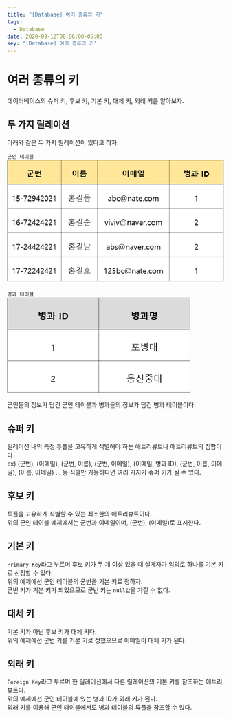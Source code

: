 ```yaml
---
title: "[Database] 여러 종류의 키"
tags:
  - Database
date: 2020-09-12T08:06:00-05:00
key: "[Database] 여러 종류의 키"
---
```


# 여러 종류의 키

데이터베이스의 슈퍼 키, 후보 키, 기본 키, 대체 키, 외래 키를 알아보자.

<!--more-->

## 두 가지 릴레이션

아래와 같은 두 가지 릴레이션이 있다고 하자.<br>

`군인 테이블`<br>
![1](/assets/images/200912-1.png)<br><br>
`병과 테이블`<br>
![2](/assets/images/200912-2.png)<br>

군인들의 정보가 담긴 군인 테이블과 병과들의 정보가 담긴 병과 테이블이다.<br>

## 슈퍼 키

릴레이션 내의 특정 투플을 고유하게 식별해야 하는 애트리뷰트나 애트리뷰트의 집합이다.<br>
ex) (군번), (이메일), (군번, 이름), (군번, 이메일), (이메일, 병과 ID), (군번, 이름, 이메일), (이름, 이메일) ... 등 식별만 가능하다면 여러 가지가 슈퍼 키가 될 수 있다.<br>

## 후보 키
투플을 고유하게 식별할 수 있는 최소한의 애트리뷰트이다.<br>
위의 군인 테이블 예제에서는 군번과 이메일이며, (군번), (이메일)로 표시한다.<br>

## 기본 키
`Primary Key`라고 부르며 후보 키가 두 개 이상 있을 때 설계자가 임의로 하나를 기본 키로 선정할 수 있다.<br>
위의 예제에선 군인 테이블의 군번을 기본 키로 정하자.<br>
군번 키가 기본 키가 되었으므로 군번 키는 `null값`을 가질 수 없다.<br>

## 대체 키
기본 키가 아닌 후보 키가 대체 키다.<br>
위의 예제에선 군번 키를 기본 키로 정했으므로 이메일이 대체 키가 된다.<br>

## 외래 키
`Foreign Key`라고 부르며 한 릴레이션에서 다른 릴레이션의 기본 키를 참조하는 애트리뷰트다.<br>
위의 예제에선 군인 테이블에 있는 병과 ID가 외래 키가 된다.<br>
외래 키를 이용해 군인 테이블에서도 병과 테이블의 튜플을 참조할 수 있다.<br>

